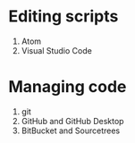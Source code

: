 # Editing scripts

1. Atom
1. Visual Studio Code

# Managing code

1. git
1. GitHub and GitHub Desktop
1. BitBucket and Sourcetrees
